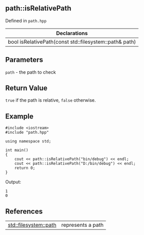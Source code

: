 ## path::isRelativePath
Defined in `path.hpp`

| Declarations |
| --- |
| bool isRelativePath(const std::filesystem::path& path) |

## Parameters
`path` - the path to check

## Return Value
`true` if the path is relative, `false` otherwise.

## Example
```
#include <iostream>
#include "path.hpp"

using namespace std;

int main()
{
    cout << path::isRelativePath("bin/debug") << endl;
    cout << path::isRelativePath("D:/bin/debug") << endl;
    return 0;
}
```
Output:
```
1
0
```

## References
| | |
| --- | --- |
| [std::filesystem::path](https://en.cppreference.com/w/cpp/filesystem/path) | represents a path |
